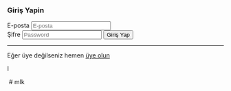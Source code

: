 <!Doctype html>
<html lang="en" >

<head>

<meta charset="UTF-8">

<title>kablosuzkedi | Firebase ile TODO List</title> <link rel="stylesheet" href="assets/css/bootstrap.min.css">

</head>

<link rel="stylesheet" href="assets/css/custom.css">

<body>

<div class="container">

<h3 class="text-center">Giriş Yapin</h3> <div class="row"> <div class="col-md-6 col-md-offset-3 well">

<div class="form-group"> <label>E-posta</label>

<input type="email" class="form-control" id="email" placeholder="E-posta">

</div>

<div class="form-group"> <label>Şifre</label> <input type="password" class="form-control" id="password" placeholder="Password"> <button id="loginBtn" class="btn btn-primary btn-block">Giriş Yap</button> <hr>

</div>

<p class="text-center"> Eğer üye değilseniz hemen <a href="register.html">üye olun</a>

</p>

</div>

I

</div>

</div>

<script src="assets/js/jquery-3.2.1.min.js"></script> <script src="assets/js/app/login.js"></script>

</body> </html># mlk
